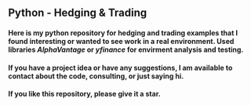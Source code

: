 ## Python - Hedging & Trading



#### Here is my python repository for hedging and trading examples that I found interesting or wanted to see work in a real environment. Used libraries _*AlphaVantage*_ or __*yfinance*__ for envirment analysis and testing. 

#### If you have a project idea or have any suggestions, I am available to contact about the code, consulting, or just saying hi.

#### If you like this repository, please give it a star. 
